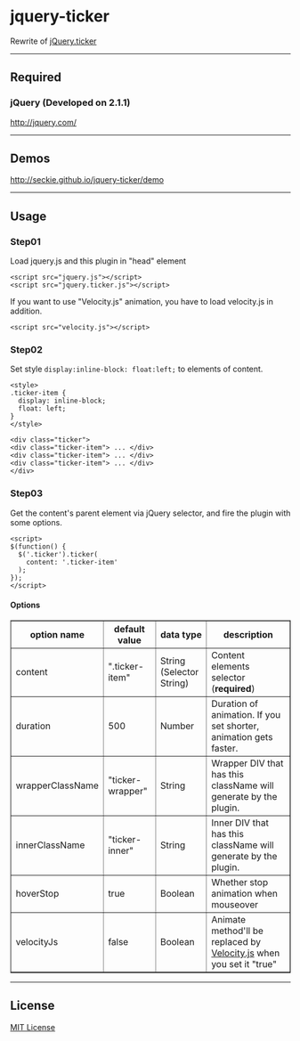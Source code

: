# jquery-ticker

Rewrite of [jQuery.ticker](https://github.com/ranadesign/jQuery.ticker)

---
## Required
### jQuery (Developed on 2.1.1)
http://jquery.com/

---
## Demos
http://seckie.github.io/jquery-ticker/demo

---
## Usage

### Step01
Load jquery.js and this plugin in "head" element

```
<script src="jquery.js"></script>
<script src="jquery.ticker.js"></script>
```

If you want to use "Velocity.js" animation, you have to load velocity.js in addition.

```
<script src="velocity.js"></script>
```


### Step02
Set style ``display:inline-block: float:left;`` to elements of content.

```
<style>
.ticker-item {
  display: inline-block;
  float: left;
}
</style>

<div class="ticker">
<div class="ticker-item"> ... </div>
<div class="ticker-item"> ... </div>
<div class="ticker-item"> ... </div>
</div>
```


### Step03
Get the content's parent element via jQuery selector, and fire the plugin with some options.

```
<script>
$(function() {
  $('.ticker').ticker(
    content: '.ticker-item'
  );
});
</script>
```

#### Options

<table border="1">
<colgroup span="1" class="colh">
<colgroup span="1" class="colh">
<colgroup span="1" class="cold">
<thead>
<tr>
<th>option name</th>
<th>default value</th>
<th>data type</th>
<th>description</th>
</tr>
</thead>
<tbody>
<tr>
<td>content</td>
<td>".ticker-item"</td>
<td>String<br>(Selector String)</td>
<td>Content elements selector (<b>required</b>)</td>
</tr>
<tr>
<td>duration</td>
<td>500</td>
<td>Number</td>
<td>Duration of animation. If you set shorter, animation gets faster.</td>
</tr>
<tr>
<td>wrapperClassName</td>
<td>"ticker-wrapper"</td>
<td>String</td>
<td>Wrapper DIV that has this className will generate by the plugin.</td>
</tr>
<tr>
<td>innerClassName</td>
<td>"ticker-inner"</td>
<td>String</td>
<td>Inner DIV that has this className will generate by the plugin.</td>
</tr>
<tr>
<td>hoverStop</td>
<td>true</td>
<td>Boolean</td>
<td>Whether stop animation when mouseover</td>
</tr>
<tr>
<td>velocityJs</td>
<td>false</td>
<td>Boolean</td>
<td>Animate method'll be replaced by <a href="http://julian.com/research/velocity/">Velocity.js</a> when you set it "true"</td>
</tr>
</tbody>
</table>

---
## License
<a href="http://www.opensource.org/licenses/mit-license.html">MIT License</a>
